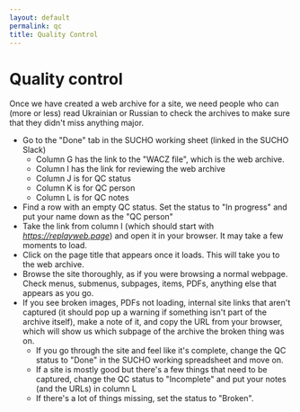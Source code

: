 ```yaml
---
layout: default
permalink: qc
title: Quality Control
---
```


# Quality control

Once we have created a web archive for a site, we need people who can (more or less) read Ukrainian or Russian to check the archives to make sure that they didn't miss anything major.

- Go to the "Done" tab in the SUCHO working sheet (linked in the SUCHO Slack)
  - Column G has the link to the "WACZ file", which is the web archive.
  - Column I has the link for reviewing the web archive
  - Column J is for QC status
  - Column K is for QC person
  - Column L is for QC notes
- Find a row with an empty QC status. Set the status to "In progress" and put your name down as the "QC person"
- Take the link from column I (which should start with *https://replayweb.page*) and open it in your browser. It may take a few moments to load.
- Click on the page title that appears once it loads. This will take you to the web archive.
- Browse the site thoroughly, as if you were browsing a normal webpage. Check menus, submenus, subpages, items, PDFs, anything else that appears as you go.
- If you see broken images, PDFs not loading, internal site links that aren't captured (it should pop up a warning if something isn't part of the archive itself), make a note of it, and copy the URL from your browser, which will show us which subpage of the archive the broken thing was on.
  - If you go through the site and feel like it's complete, change the QC status to "Done" in the SUCHO working spreadsheet and move on.
  - If a site is mostly good but there's a few things that need to be captured, change the QC status to "Incomplete" and put your notes (and the URLs) in column L
  - If there's a lot of things missing, set the status to "Broken".